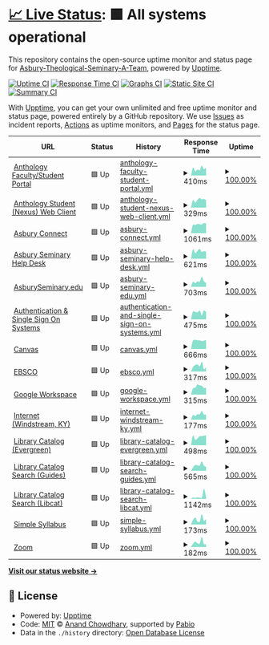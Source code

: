 # [📈 Live Status](https://Asbury-Theological-Seminary-A-Team.github.io/status): <!--live status--> **🟩 All systems operational**

This repository contains the open-source uptime monitor and status page for [Asbury-Theological-Seminary-A-Team](https://Asbury-Theological-Seminary-A-Team.github.io/status), powered by [Upptime](https://github.com/upptime/upptime).

[![Uptime CI](https://github.com/Asbury-Theological-Seminary-A-Team/status/workflows/Uptime%20CI/badge.svg)](https://github.com/Asbury-Theological-Seminary-A-Team/status/actions?query=workflow%3A%22Uptime+CI%22)
[![Response Time CI](https://github.com/Asbury-Theological-Seminary-A-Team/status/workflows/Response%20Time%20CI/badge.svg)](https://github.com/Asbury-Theological-Seminary-A-Team/status/actions?query=workflow%3A%22Response+Time+CI%22)
[![Graphs CI](https://github.com/Asbury-Theological-Seminary-A-Team/status/workflows/Graphs%20CI/badge.svg)](https://github.com/Asbury-Theological-Seminary-A-Team/status/actions?query=workflow%3A%22Graphs+CI%22)
[![Static Site CI](https://github.com/Asbury-Theological-Seminary-A-Team/status/workflows/Static%20Site%20CI/badge.svg)](https://github.com/Asbury-Theological-Seminary-A-Team/status/actions?query=workflow%3A%22Static+Site+CI%22)
[![Summary CI](https://github.com/Asbury-Theological-Seminary-A-Team/status/workflows/Summary%20CI/badge.svg)](https://github.com/Asbury-Theological-Seminary-A-Team/status/actions?query=workflow%3A%22Summary+CI%22)

With [Upptime](https://upptime.js.org), you can get your own unlimited and free uptime monitor and status page, powered entirely by a GitHub repository. We use [Issues](https://github.com/Asbury-Theological-Seminary-A-Team/status/issues) as incident reports, [Actions](https://github.com/Asbury-Theological-Seminary-A-Team/status/actions) as uptime monitors, and [Pages](https://Asbury-Theological-Seminary-A-Team.github.io/status) for the status page.

<!--start: status pages-->
<!-- This summary is generated by Upptime (https://github.com/upptime/upptime) -->
<!-- Do not edit this manually, your changes will be overwritten -->
<!-- prettier-ignore -->
| URL | Status | History | Response Time | Uptime |
| --- | ------ | ------- | ------------- | ------ |
| <img alt="" src="https://icons.duckduckgo.com/ip3/portal.asburyseminary.edu.ico" height="13"> [Anthology Faculty/Student Portal](https://portal.asburyseminary.edu/) | 🟩 Up | [anthology-faculty-student-portal.yml](https://github.com/Asbury-Theological-Seminary-A-Team/status/commits/HEAD/history/anthology-faculty-student-portal.yml) | <details><summary><img alt="Response time graph" src="./graphs/anthology-faculty-student-portal/response-time-week.png" height="20"> 410ms</summary><br><a href="https://status.asburyseminary.edu/history/anthology-faculty-student-portal"><img alt="Response time 567" src="https://img.shields.io/endpoint?url=https%3A%2F%2Fraw.githubusercontent.com%2FAsbury-Theological-Seminary-A-Team%2Fstatus%2FHEAD%2Fapi%2Fanthology-faculty-student-portal%2Fresponse-time.json"></a><br><a href="https://status.asburyseminary.edu/history/anthology-faculty-student-portal"><img alt="24-hour response time 555" src="https://img.shields.io/endpoint?url=https%3A%2F%2Fraw.githubusercontent.com%2FAsbury-Theological-Seminary-A-Team%2Fstatus%2FHEAD%2Fapi%2Fanthology-faculty-student-portal%2Fresponse-time-day.json"></a><br><a href="https://status.asburyseminary.edu/history/anthology-faculty-student-portal"><img alt="7-day response time 410" src="https://img.shields.io/endpoint?url=https%3A%2F%2Fraw.githubusercontent.com%2FAsbury-Theological-Seminary-A-Team%2Fstatus%2FHEAD%2Fapi%2Fanthology-faculty-student-portal%2Fresponse-time-week.json"></a><br><a href="https://status.asburyseminary.edu/history/anthology-faculty-student-portal"><img alt="30-day response time 543" src="https://img.shields.io/endpoint?url=https%3A%2F%2Fraw.githubusercontent.com%2FAsbury-Theological-Seminary-A-Team%2Fstatus%2FHEAD%2Fapi%2Fanthology-faculty-student-portal%2Fresponse-time-month.json"></a><br><a href="https://status.asburyseminary.edu/history/anthology-faculty-student-portal"><img alt="1-year response time 567" src="https://img.shields.io/endpoint?url=https%3A%2F%2Fraw.githubusercontent.com%2FAsbury-Theological-Seminary-A-Team%2Fstatus%2FHEAD%2Fapi%2Fanthology-faculty-student-portal%2Fresponse-time-year.json"></a></details> | <details><summary><a href="https://status.asburyseminary.edu/history/anthology-faculty-student-portal">100.00%</a></summary><a href="https://status.asburyseminary.edu/history/anthology-faculty-student-portal"><img alt="All-time uptime 100.00%" src="https://img.shields.io/endpoint?url=https%3A%2F%2Fraw.githubusercontent.com%2FAsbury-Theological-Seminary-A-Team%2Fstatus%2FHEAD%2Fapi%2Fanthology-faculty-student-portal%2Fuptime.json"></a><br><a href="https://status.asburyseminary.edu/history/anthology-faculty-student-portal"><img alt="24-hour uptime 100.00%" src="https://img.shields.io/endpoint?url=https%3A%2F%2Fraw.githubusercontent.com%2FAsbury-Theological-Seminary-A-Team%2Fstatus%2FHEAD%2Fapi%2Fanthology-faculty-student-portal%2Fuptime-day.json"></a><br><a href="https://status.asburyseminary.edu/history/anthology-faculty-student-portal"><img alt="7-day uptime 100.00%" src="https://img.shields.io/endpoint?url=https%3A%2F%2Fraw.githubusercontent.com%2FAsbury-Theological-Seminary-A-Team%2Fstatus%2FHEAD%2Fapi%2Fanthology-faculty-student-portal%2Fuptime-week.json"></a><br><a href="https://status.asburyseminary.edu/history/anthology-faculty-student-portal"><img alt="30-day uptime 100.00%" src="https://img.shields.io/endpoint?url=https%3A%2F%2Fraw.githubusercontent.com%2FAsbury-Theological-Seminary-A-Team%2Fstatus%2FHEAD%2Fapi%2Fanthology-faculty-student-portal%2Fuptime-month.json"></a><br><a href="https://status.asburyseminary.edu/history/anthology-faculty-student-portal"><img alt="1-year uptime 100.00%" src="https://img.shields.io/endpoint?url=https%3A%2F%2Fraw.githubusercontent.com%2FAsbury-Theological-Seminary-A-Team%2Fstatus%2FHEAD%2Fapi%2Fanthology-faculty-student-portal%2Fuptime-year.json"></a></details>
| <img alt="" src="https://icons.duckduckgo.com/ip3/facultyportal.asburyseminary.edu.ico" height="13"> [Anthology Student (Nexus) Web Client](https://facultyportal.asburyseminary.edu/identity/) | 🟩 Up | [anthology-student-nexus-web-client.yml](https://github.com/Asbury-Theological-Seminary-A-Team/status/commits/HEAD/history/anthology-student-nexus-web-client.yml) | <details><summary><img alt="Response time graph" src="./graphs/anthology-student-nexus-web-client/response-time-week.png" height="20"> 329ms</summary><br><a href="https://status.asburyseminary.edu/history/anthology-student-nexus-web-client"><img alt="Response time 377" src="https://img.shields.io/endpoint?url=https%3A%2F%2Fraw.githubusercontent.com%2FAsbury-Theological-Seminary-A-Team%2Fstatus%2FHEAD%2Fapi%2Fanthology-student-nexus-web-client%2Fresponse-time.json"></a><br><a href="https://status.asburyseminary.edu/history/anthology-student-nexus-web-client"><img alt="24-hour response time 471" src="https://img.shields.io/endpoint?url=https%3A%2F%2Fraw.githubusercontent.com%2FAsbury-Theological-Seminary-A-Team%2Fstatus%2FHEAD%2Fapi%2Fanthology-student-nexus-web-client%2Fresponse-time-day.json"></a><br><a href="https://status.asburyseminary.edu/history/anthology-student-nexus-web-client"><img alt="7-day response time 329" src="https://img.shields.io/endpoint?url=https%3A%2F%2Fraw.githubusercontent.com%2FAsbury-Theological-Seminary-A-Team%2Fstatus%2FHEAD%2Fapi%2Fanthology-student-nexus-web-client%2Fresponse-time-week.json"></a><br><a href="https://status.asburyseminary.edu/history/anthology-student-nexus-web-client"><img alt="30-day response time 322" src="https://img.shields.io/endpoint?url=https%3A%2F%2Fraw.githubusercontent.com%2FAsbury-Theological-Seminary-A-Team%2Fstatus%2FHEAD%2Fapi%2Fanthology-student-nexus-web-client%2Fresponse-time-month.json"></a><br><a href="https://status.asburyseminary.edu/history/anthology-student-nexus-web-client"><img alt="1-year response time 377" src="https://img.shields.io/endpoint?url=https%3A%2F%2Fraw.githubusercontent.com%2FAsbury-Theological-Seminary-A-Team%2Fstatus%2FHEAD%2Fapi%2Fanthology-student-nexus-web-client%2Fresponse-time-year.json"></a></details> | <details><summary><a href="https://status.asburyseminary.edu/history/anthology-student-nexus-web-client">100.00%</a></summary><a href="https://status.asburyseminary.edu/history/anthology-student-nexus-web-client"><img alt="All-time uptime 100.00%" src="https://img.shields.io/endpoint?url=https%3A%2F%2Fraw.githubusercontent.com%2FAsbury-Theological-Seminary-A-Team%2Fstatus%2FHEAD%2Fapi%2Fanthology-student-nexus-web-client%2Fuptime.json"></a><br><a href="https://status.asburyseminary.edu/history/anthology-student-nexus-web-client"><img alt="24-hour uptime 100.00%" src="https://img.shields.io/endpoint?url=https%3A%2F%2Fraw.githubusercontent.com%2FAsbury-Theological-Seminary-A-Team%2Fstatus%2FHEAD%2Fapi%2Fanthology-student-nexus-web-client%2Fuptime-day.json"></a><br><a href="https://status.asburyseminary.edu/history/anthology-student-nexus-web-client"><img alt="7-day uptime 100.00%" src="https://img.shields.io/endpoint?url=https%3A%2F%2Fraw.githubusercontent.com%2FAsbury-Theological-Seminary-A-Team%2Fstatus%2FHEAD%2Fapi%2Fanthology-student-nexus-web-client%2Fuptime-week.json"></a><br><a href="https://status.asburyseminary.edu/history/anthology-student-nexus-web-client"><img alt="30-day uptime 100.00%" src="https://img.shields.io/endpoint?url=https%3A%2F%2Fraw.githubusercontent.com%2FAsbury-Theological-Seminary-A-Team%2Fstatus%2FHEAD%2Fapi%2Fanthology-student-nexus-web-client%2Fuptime-month.json"></a><br><a href="https://status.asburyseminary.edu/history/anthology-student-nexus-web-client"><img alt="1-year uptime 100.00%" src="https://img.shields.io/endpoint?url=https%3A%2F%2Fraw.githubusercontent.com%2FAsbury-Theological-Seminary-A-Team%2Fstatus%2FHEAD%2Fapi%2Fanthology-student-nexus-web-client%2Fuptime-year.json"></a></details>
| <img alt="" src="https://icons.duckduckgo.com/ip3/connect.asburyseminary.edu.ico" height="13"> [Asbury Connect](https://connect.asburyseminary.edu/) | 🟩 Up | [asbury-connect.yml](https://github.com/Asbury-Theological-Seminary-A-Team/status/commits/HEAD/history/asbury-connect.yml) | <details><summary><img alt="Response time graph" src="./graphs/asbury-connect/response-time-week.png" height="20"> 1061ms</summary><br><a href="https://status.asburyseminary.edu/history/asbury-connect"><img alt="Response time 1061" src="https://img.shields.io/endpoint?url=https%3A%2F%2Fraw.githubusercontent.com%2FAsbury-Theological-Seminary-A-Team%2Fstatus%2FHEAD%2Fapi%2Fasbury-connect%2Fresponse-time.json"></a><br><a href="https://status.asburyseminary.edu/history/asbury-connect"><img alt="24-hour response time 932" src="https://img.shields.io/endpoint?url=https%3A%2F%2Fraw.githubusercontent.com%2FAsbury-Theological-Seminary-A-Team%2Fstatus%2FHEAD%2Fapi%2Fasbury-connect%2Fresponse-time-day.json"></a><br><a href="https://status.asburyseminary.edu/history/asbury-connect"><img alt="7-day response time 1061" src="https://img.shields.io/endpoint?url=https%3A%2F%2Fraw.githubusercontent.com%2FAsbury-Theological-Seminary-A-Team%2Fstatus%2FHEAD%2Fapi%2Fasbury-connect%2Fresponse-time-week.json"></a><br><a href="https://status.asburyseminary.edu/history/asbury-connect"><img alt="30-day response time 1108" src="https://img.shields.io/endpoint?url=https%3A%2F%2Fraw.githubusercontent.com%2FAsbury-Theological-Seminary-A-Team%2Fstatus%2FHEAD%2Fapi%2Fasbury-connect%2Fresponse-time-month.json"></a><br><a href="https://status.asburyseminary.edu/history/asbury-connect"><img alt="1-year response time 1061" src="https://img.shields.io/endpoint?url=https%3A%2F%2Fraw.githubusercontent.com%2FAsbury-Theological-Seminary-A-Team%2Fstatus%2FHEAD%2Fapi%2Fasbury-connect%2Fresponse-time-year.json"></a></details> | <details><summary><a href="https://status.asburyseminary.edu/history/asbury-connect">100.00%</a></summary><a href="https://status.asburyseminary.edu/history/asbury-connect"><img alt="All-time uptime 100.00%" src="https://img.shields.io/endpoint?url=https%3A%2F%2Fraw.githubusercontent.com%2FAsbury-Theological-Seminary-A-Team%2Fstatus%2FHEAD%2Fapi%2Fasbury-connect%2Fuptime.json"></a><br><a href="https://status.asburyseminary.edu/history/asbury-connect"><img alt="24-hour uptime 100.00%" src="https://img.shields.io/endpoint?url=https%3A%2F%2Fraw.githubusercontent.com%2FAsbury-Theological-Seminary-A-Team%2Fstatus%2FHEAD%2Fapi%2Fasbury-connect%2Fuptime-day.json"></a><br><a href="https://status.asburyseminary.edu/history/asbury-connect"><img alt="7-day uptime 100.00%" src="https://img.shields.io/endpoint?url=https%3A%2F%2Fraw.githubusercontent.com%2FAsbury-Theological-Seminary-A-Team%2Fstatus%2FHEAD%2Fapi%2Fasbury-connect%2Fuptime-week.json"></a><br><a href="https://status.asburyseminary.edu/history/asbury-connect"><img alt="30-day uptime 100.00%" src="https://img.shields.io/endpoint?url=https%3A%2F%2Fraw.githubusercontent.com%2FAsbury-Theological-Seminary-A-Team%2Fstatus%2FHEAD%2Fapi%2Fasbury-connect%2Fuptime-month.json"></a><br><a href="https://status.asburyseminary.edu/history/asbury-connect"><img alt="1-year uptime 100.00%" src="https://img.shields.io/endpoint?url=https%3A%2F%2Fraw.githubusercontent.com%2FAsbury-Theological-Seminary-A-Team%2Fstatus%2FHEAD%2Fapi%2Fasbury-connect%2Fuptime-year.json"></a></details>
| <img alt="" src="https://icons.duckduckgo.com/ip3/helpdesk.asburyseminary.edu.ico" height="13"> [Asbury Seminary Help Desk](https://helpdesk.asburyseminary.edu/) | 🟩 Up | [asbury-seminary-help-desk.yml](https://github.com/Asbury-Theological-Seminary-A-Team/status/commits/HEAD/history/asbury-seminary-help-desk.yml) | <details><summary><img alt="Response time graph" src="./graphs/asbury-seminary-help-desk/response-time-week.png" height="20"> 621ms</summary><br><a href="https://status.asburyseminary.edu/history/asbury-seminary-help-desk"><img alt="Response time 908" src="https://img.shields.io/endpoint?url=https%3A%2F%2Fraw.githubusercontent.com%2FAsbury-Theological-Seminary-A-Team%2Fstatus%2FHEAD%2Fapi%2Fasbury-seminary-help-desk%2Fresponse-time.json"></a><br><a href="https://status.asburyseminary.edu/history/asbury-seminary-help-desk"><img alt="24-hour response time 431" src="https://img.shields.io/endpoint?url=https%3A%2F%2Fraw.githubusercontent.com%2FAsbury-Theological-Seminary-A-Team%2Fstatus%2FHEAD%2Fapi%2Fasbury-seminary-help-desk%2Fresponse-time-day.json"></a><br><a href="https://status.asburyseminary.edu/history/asbury-seminary-help-desk"><img alt="7-day response time 621" src="https://img.shields.io/endpoint?url=https%3A%2F%2Fraw.githubusercontent.com%2FAsbury-Theological-Seminary-A-Team%2Fstatus%2FHEAD%2Fapi%2Fasbury-seminary-help-desk%2Fresponse-time-week.json"></a><br><a href="https://status.asburyseminary.edu/history/asbury-seminary-help-desk"><img alt="30-day response time 1124" src="https://img.shields.io/endpoint?url=https%3A%2F%2Fraw.githubusercontent.com%2FAsbury-Theological-Seminary-A-Team%2Fstatus%2FHEAD%2Fapi%2Fasbury-seminary-help-desk%2Fresponse-time-month.json"></a><br><a href="https://status.asburyseminary.edu/history/asbury-seminary-help-desk"><img alt="1-year response time 908" src="https://img.shields.io/endpoint?url=https%3A%2F%2Fraw.githubusercontent.com%2FAsbury-Theological-Seminary-A-Team%2Fstatus%2FHEAD%2Fapi%2Fasbury-seminary-help-desk%2Fresponse-time-year.json"></a></details> | <details><summary><a href="https://status.asburyseminary.edu/history/asbury-seminary-help-desk">100.00%</a></summary><a href="https://status.asburyseminary.edu/history/asbury-seminary-help-desk"><img alt="All-time uptime 100.00%" src="https://img.shields.io/endpoint?url=https%3A%2F%2Fraw.githubusercontent.com%2FAsbury-Theological-Seminary-A-Team%2Fstatus%2FHEAD%2Fapi%2Fasbury-seminary-help-desk%2Fuptime.json"></a><br><a href="https://status.asburyseminary.edu/history/asbury-seminary-help-desk"><img alt="24-hour uptime 100.00%" src="https://img.shields.io/endpoint?url=https%3A%2F%2Fraw.githubusercontent.com%2FAsbury-Theological-Seminary-A-Team%2Fstatus%2FHEAD%2Fapi%2Fasbury-seminary-help-desk%2Fuptime-day.json"></a><br><a href="https://status.asburyseminary.edu/history/asbury-seminary-help-desk"><img alt="7-day uptime 100.00%" src="https://img.shields.io/endpoint?url=https%3A%2F%2Fraw.githubusercontent.com%2FAsbury-Theological-Seminary-A-Team%2Fstatus%2FHEAD%2Fapi%2Fasbury-seminary-help-desk%2Fuptime-week.json"></a><br><a href="https://status.asburyseminary.edu/history/asbury-seminary-help-desk"><img alt="30-day uptime 100.00%" src="https://img.shields.io/endpoint?url=https%3A%2F%2Fraw.githubusercontent.com%2FAsbury-Theological-Seminary-A-Team%2Fstatus%2FHEAD%2Fapi%2Fasbury-seminary-help-desk%2Fuptime-month.json"></a><br><a href="https://status.asburyseminary.edu/history/asbury-seminary-help-desk"><img alt="1-year uptime 100.00%" src="https://img.shields.io/endpoint?url=https%3A%2F%2Fraw.githubusercontent.com%2FAsbury-Theological-Seminary-A-Team%2Fstatus%2FHEAD%2Fapi%2Fasbury-seminary-help-desk%2Fuptime-year.json"></a></details>
| <img alt="" src="https://icons.duckduckgo.com/ip3/www.asburyseminary.edu.ico" height="13"> [AsburySeminary.edu](https://www.asburyseminary.edu/) | 🟩 Up | [asbury-seminary-edu.yml](https://github.com/Asbury-Theological-Seminary-A-Team/status/commits/HEAD/history/asbury-seminary-edu.yml) | <details><summary><img alt="Response time graph" src="./graphs/asbury-seminary-edu/response-time-week.png" height="20"> 703ms</summary><br><a href="https://status.asburyseminary.edu/history/asbury-seminary-edu"><img alt="Response time 1312" src="https://img.shields.io/endpoint?url=https%3A%2F%2Fraw.githubusercontent.com%2FAsbury-Theological-Seminary-A-Team%2Fstatus%2FHEAD%2Fapi%2Fasbury-seminary-edu%2Fresponse-time.json"></a><br><a href="https://status.asburyseminary.edu/history/asbury-seminary-edu"><img alt="24-hour response time 1011" src="https://img.shields.io/endpoint?url=https%3A%2F%2Fraw.githubusercontent.com%2FAsbury-Theological-Seminary-A-Team%2Fstatus%2FHEAD%2Fapi%2Fasbury-seminary-edu%2Fresponse-time-day.json"></a><br><a href="https://status.asburyseminary.edu/history/asbury-seminary-edu"><img alt="7-day response time 703" src="https://img.shields.io/endpoint?url=https%3A%2F%2Fraw.githubusercontent.com%2FAsbury-Theological-Seminary-A-Team%2Fstatus%2FHEAD%2Fapi%2Fasbury-seminary-edu%2Fresponse-time-week.json"></a><br><a href="https://status.asburyseminary.edu/history/asbury-seminary-edu"><img alt="30-day response time 1524" src="https://img.shields.io/endpoint?url=https%3A%2F%2Fraw.githubusercontent.com%2FAsbury-Theological-Seminary-A-Team%2Fstatus%2FHEAD%2Fapi%2Fasbury-seminary-edu%2Fresponse-time-month.json"></a><br><a href="https://status.asburyseminary.edu/history/asbury-seminary-edu"><img alt="1-year response time 1312" src="https://img.shields.io/endpoint?url=https%3A%2F%2Fraw.githubusercontent.com%2FAsbury-Theological-Seminary-A-Team%2Fstatus%2FHEAD%2Fapi%2Fasbury-seminary-edu%2Fresponse-time-year.json"></a></details> | <details><summary><a href="https://status.asburyseminary.edu/history/asbury-seminary-edu">100.00%</a></summary><a href="https://status.asburyseminary.edu/history/asbury-seminary-edu"><img alt="All-time uptime 99.97%" src="https://img.shields.io/endpoint?url=https%3A%2F%2Fraw.githubusercontent.com%2FAsbury-Theological-Seminary-A-Team%2Fstatus%2FHEAD%2Fapi%2Fasbury-seminary-edu%2Fuptime.json"></a><br><a href="https://status.asburyseminary.edu/history/asbury-seminary-edu"><img alt="24-hour uptime 100.00%" src="https://img.shields.io/endpoint?url=https%3A%2F%2Fraw.githubusercontent.com%2FAsbury-Theological-Seminary-A-Team%2Fstatus%2FHEAD%2Fapi%2Fasbury-seminary-edu%2Fuptime-day.json"></a><br><a href="https://status.asburyseminary.edu/history/asbury-seminary-edu"><img alt="7-day uptime 100.00%" src="https://img.shields.io/endpoint?url=https%3A%2F%2Fraw.githubusercontent.com%2FAsbury-Theological-Seminary-A-Team%2Fstatus%2FHEAD%2Fapi%2Fasbury-seminary-edu%2Fuptime-week.json"></a><br><a href="https://status.asburyseminary.edu/history/asbury-seminary-edu"><img alt="30-day uptime 100.00%" src="https://img.shields.io/endpoint?url=https%3A%2F%2Fraw.githubusercontent.com%2FAsbury-Theological-Seminary-A-Team%2Fstatus%2FHEAD%2Fapi%2Fasbury-seminary-edu%2Fuptime-month.json"></a><br><a href="https://status.asburyseminary.edu/history/asbury-seminary-edu"><img alt="1-year uptime 99.97%" src="https://img.shields.io/endpoint?url=https%3A%2F%2Fraw.githubusercontent.com%2FAsbury-Theological-Seminary-A-Team%2Fstatus%2FHEAD%2Fapi%2Fasbury-seminary-edu%2Fuptime-year.json"></a></details>
| <img alt="" src="https://icons.duckduckgo.com/ip3/login.asburyseminary.edu.ico" height="13"> [Authentication & Single Sign On Systems](https://login.asburyseminary.edu/) | 🟩 Up | [authentication-and-single-sign-on-systems.yml](https://github.com/Asbury-Theological-Seminary-A-Team/status/commits/HEAD/history/authentication-and-single-sign-on-systems.yml) | <details><summary><img alt="Response time graph" src="./graphs/authentication-and-single-sign-on-systems/response-time-week.png" height="20"> 475ms</summary><br><a href="https://status.asburyseminary.edu/history/authentication-and-single-sign-on-systems"><img alt="Response time 744" src="https://img.shields.io/endpoint?url=https%3A%2F%2Fraw.githubusercontent.com%2FAsbury-Theological-Seminary-A-Team%2Fstatus%2FHEAD%2Fapi%2Fauthentication-and-single-sign-on-systems%2Fresponse-time.json"></a><br><a href="https://status.asburyseminary.edu/history/authentication-and-single-sign-on-systems"><img alt="24-hour response time 333" src="https://img.shields.io/endpoint?url=https%3A%2F%2Fraw.githubusercontent.com%2FAsbury-Theological-Seminary-A-Team%2Fstatus%2FHEAD%2Fapi%2Fauthentication-and-single-sign-on-systems%2Fresponse-time-day.json"></a><br><a href="https://status.asburyseminary.edu/history/authentication-and-single-sign-on-systems"><img alt="7-day response time 475" src="https://img.shields.io/endpoint?url=https%3A%2F%2Fraw.githubusercontent.com%2FAsbury-Theological-Seminary-A-Team%2Fstatus%2FHEAD%2Fapi%2Fauthentication-and-single-sign-on-systems%2Fresponse-time-week.json"></a><br><a href="https://status.asburyseminary.edu/history/authentication-and-single-sign-on-systems"><img alt="30-day response time 720" src="https://img.shields.io/endpoint?url=https%3A%2F%2Fraw.githubusercontent.com%2FAsbury-Theological-Seminary-A-Team%2Fstatus%2FHEAD%2Fapi%2Fauthentication-and-single-sign-on-systems%2Fresponse-time-month.json"></a><br><a href="https://status.asburyseminary.edu/history/authentication-and-single-sign-on-systems"><img alt="1-year response time 744" src="https://img.shields.io/endpoint?url=https%3A%2F%2Fraw.githubusercontent.com%2FAsbury-Theological-Seminary-A-Team%2Fstatus%2FHEAD%2Fapi%2Fauthentication-and-single-sign-on-systems%2Fresponse-time-year.json"></a></details> | <details><summary><a href="https://status.asburyseminary.edu/history/authentication-and-single-sign-on-systems">100.00%</a></summary><a href="https://status.asburyseminary.edu/history/authentication-and-single-sign-on-systems"><img alt="All-time uptime 100.00%" src="https://img.shields.io/endpoint?url=https%3A%2F%2Fraw.githubusercontent.com%2FAsbury-Theological-Seminary-A-Team%2Fstatus%2FHEAD%2Fapi%2Fauthentication-and-single-sign-on-systems%2Fuptime.json"></a><br><a href="https://status.asburyseminary.edu/history/authentication-and-single-sign-on-systems"><img alt="24-hour uptime 100.00%" src="https://img.shields.io/endpoint?url=https%3A%2F%2Fraw.githubusercontent.com%2FAsbury-Theological-Seminary-A-Team%2Fstatus%2FHEAD%2Fapi%2Fauthentication-and-single-sign-on-systems%2Fuptime-day.json"></a><br><a href="https://status.asburyseminary.edu/history/authentication-and-single-sign-on-systems"><img alt="7-day uptime 100.00%" src="https://img.shields.io/endpoint?url=https%3A%2F%2Fraw.githubusercontent.com%2FAsbury-Theological-Seminary-A-Team%2Fstatus%2FHEAD%2Fapi%2Fauthentication-and-single-sign-on-systems%2Fuptime-week.json"></a><br><a href="https://status.asburyseminary.edu/history/authentication-and-single-sign-on-systems"><img alt="30-day uptime 100.00%" src="https://img.shields.io/endpoint?url=https%3A%2F%2Fraw.githubusercontent.com%2FAsbury-Theological-Seminary-A-Team%2Fstatus%2FHEAD%2Fapi%2Fauthentication-and-single-sign-on-systems%2Fuptime-month.json"></a><br><a href="https://status.asburyseminary.edu/history/authentication-and-single-sign-on-systems"><img alt="1-year uptime 100.00%" src="https://img.shields.io/endpoint?url=https%3A%2F%2Fraw.githubusercontent.com%2FAsbury-Theological-Seminary-A-Team%2Fstatus%2FHEAD%2Fapi%2Fauthentication-and-single-sign-on-systems%2Fuptime-year.json"></a></details>
| <img alt="" src="https://icons.duckduckgo.com/ip3/asburyseminary.instructure.com.ico" height="13"> [Canvas](https://asburyseminary.instructure.com/login) | 🟩 Up | [canvas.yml](https://github.com/Asbury-Theological-Seminary-A-Team/status/commits/HEAD/history/canvas.yml) | <details><summary><img alt="Response time graph" src="./graphs/canvas/response-time-week.png" height="20"> 666ms</summary><br><a href="https://status.asburyseminary.edu/history/canvas"><img alt="Response time 725" src="https://img.shields.io/endpoint?url=https%3A%2F%2Fraw.githubusercontent.com%2FAsbury-Theological-Seminary-A-Team%2Fstatus%2FHEAD%2Fapi%2Fcanvas%2Fresponse-time.json"></a><br><a href="https://status.asburyseminary.edu/history/canvas"><img alt="24-hour response time 611" src="https://img.shields.io/endpoint?url=https%3A%2F%2Fraw.githubusercontent.com%2FAsbury-Theological-Seminary-A-Team%2Fstatus%2FHEAD%2Fapi%2Fcanvas%2Fresponse-time-day.json"></a><br><a href="https://status.asburyseminary.edu/history/canvas"><img alt="7-day response time 666" src="https://img.shields.io/endpoint?url=https%3A%2F%2Fraw.githubusercontent.com%2FAsbury-Theological-Seminary-A-Team%2Fstatus%2FHEAD%2Fapi%2Fcanvas%2Fresponse-time-week.json"></a><br><a href="https://status.asburyseminary.edu/history/canvas"><img alt="30-day response time 712" src="https://img.shields.io/endpoint?url=https%3A%2F%2Fraw.githubusercontent.com%2FAsbury-Theological-Seminary-A-Team%2Fstatus%2FHEAD%2Fapi%2Fcanvas%2Fresponse-time-month.json"></a><br><a href="https://status.asburyseminary.edu/history/canvas"><img alt="1-year response time 725" src="https://img.shields.io/endpoint?url=https%3A%2F%2Fraw.githubusercontent.com%2FAsbury-Theological-Seminary-A-Team%2Fstatus%2FHEAD%2Fapi%2Fcanvas%2Fresponse-time-year.json"></a></details> | <details><summary><a href="https://status.asburyseminary.edu/history/canvas">100.00%</a></summary><a href="https://status.asburyseminary.edu/history/canvas"><img alt="All-time uptime 99.95%" src="https://img.shields.io/endpoint?url=https%3A%2F%2Fraw.githubusercontent.com%2FAsbury-Theological-Seminary-A-Team%2Fstatus%2FHEAD%2Fapi%2Fcanvas%2Fuptime.json"></a><br><a href="https://status.asburyseminary.edu/history/canvas"><img alt="24-hour uptime 100.00%" src="https://img.shields.io/endpoint?url=https%3A%2F%2Fraw.githubusercontent.com%2FAsbury-Theological-Seminary-A-Team%2Fstatus%2FHEAD%2Fapi%2Fcanvas%2Fuptime-day.json"></a><br><a href="https://status.asburyseminary.edu/history/canvas"><img alt="7-day uptime 100.00%" src="https://img.shields.io/endpoint?url=https%3A%2F%2Fraw.githubusercontent.com%2FAsbury-Theological-Seminary-A-Team%2Fstatus%2FHEAD%2Fapi%2Fcanvas%2Fuptime-week.json"></a><br><a href="https://status.asburyseminary.edu/history/canvas"><img alt="30-day uptime 99.91%" src="https://img.shields.io/endpoint?url=https%3A%2F%2Fraw.githubusercontent.com%2FAsbury-Theological-Seminary-A-Team%2Fstatus%2FHEAD%2Fapi%2Fcanvas%2Fuptime-month.json"></a><br><a href="https://status.asburyseminary.edu/history/canvas"><img alt="1-year uptime 99.95%" src="https://img.shields.io/endpoint?url=https%3A%2F%2Fraw.githubusercontent.com%2FAsbury-Theological-Seminary-A-Team%2Fstatus%2FHEAD%2Fapi%2Fcanvas%2Fuptime-year.json"></a></details>
| <img alt="" src="https://icons.duckduckgo.com/ip3/eds.p.ebscohost.com.ico" height="13"> [EBSCO](https://eds.p.ebscohost.com/) | 🟩 Up | [ebsco.yml](https://github.com/Asbury-Theological-Seminary-A-Team/status/commits/HEAD/history/ebsco.yml) | <details><summary><img alt="Response time graph" src="./graphs/ebsco/response-time-week.png" height="20"> 317ms</summary><br><a href="https://status.asburyseminary.edu/history/ebsco"><img alt="Response time 326" src="https://img.shields.io/endpoint?url=https%3A%2F%2Fraw.githubusercontent.com%2FAsbury-Theological-Seminary-A-Team%2Fstatus%2FHEAD%2Fapi%2Febsco%2Fresponse-time.json"></a><br><a href="https://status.asburyseminary.edu/history/ebsco"><img alt="24-hour response time 512" src="https://img.shields.io/endpoint?url=https%3A%2F%2Fraw.githubusercontent.com%2FAsbury-Theological-Seminary-A-Team%2Fstatus%2FHEAD%2Fapi%2Febsco%2Fresponse-time-day.json"></a><br><a href="https://status.asburyseminary.edu/history/ebsco"><img alt="7-day response time 317" src="https://img.shields.io/endpoint?url=https%3A%2F%2Fraw.githubusercontent.com%2FAsbury-Theological-Seminary-A-Team%2Fstatus%2FHEAD%2Fapi%2Febsco%2Fresponse-time-week.json"></a><br><a href="https://status.asburyseminary.edu/history/ebsco"><img alt="30-day response time 311" src="https://img.shields.io/endpoint?url=https%3A%2F%2Fraw.githubusercontent.com%2FAsbury-Theological-Seminary-A-Team%2Fstatus%2FHEAD%2Fapi%2Febsco%2Fresponse-time-month.json"></a><br><a href="https://status.asburyseminary.edu/history/ebsco"><img alt="1-year response time 326" src="https://img.shields.io/endpoint?url=https%3A%2F%2Fraw.githubusercontent.com%2FAsbury-Theological-Seminary-A-Team%2Fstatus%2FHEAD%2Fapi%2Febsco%2Fresponse-time-year.json"></a></details> | <details><summary><a href="https://status.asburyseminary.edu/history/ebsco">100.00%</a></summary><a href="https://status.asburyseminary.edu/history/ebsco"><img alt="All-time uptime 100.00%" src="https://img.shields.io/endpoint?url=https%3A%2F%2Fraw.githubusercontent.com%2FAsbury-Theological-Seminary-A-Team%2Fstatus%2FHEAD%2Fapi%2Febsco%2Fuptime.json"></a><br><a href="https://status.asburyseminary.edu/history/ebsco"><img alt="24-hour uptime 100.00%" src="https://img.shields.io/endpoint?url=https%3A%2F%2Fraw.githubusercontent.com%2FAsbury-Theological-Seminary-A-Team%2Fstatus%2FHEAD%2Fapi%2Febsco%2Fuptime-day.json"></a><br><a href="https://status.asburyseminary.edu/history/ebsco"><img alt="7-day uptime 100.00%" src="https://img.shields.io/endpoint?url=https%3A%2F%2Fraw.githubusercontent.com%2FAsbury-Theological-Seminary-A-Team%2Fstatus%2FHEAD%2Fapi%2Febsco%2Fuptime-week.json"></a><br><a href="https://status.asburyseminary.edu/history/ebsco"><img alt="30-day uptime 100.00%" src="https://img.shields.io/endpoint?url=https%3A%2F%2Fraw.githubusercontent.com%2FAsbury-Theological-Seminary-A-Team%2Fstatus%2FHEAD%2Fapi%2Febsco%2Fuptime-month.json"></a><br><a href="https://status.asburyseminary.edu/history/ebsco"><img alt="1-year uptime 100.00%" src="https://img.shields.io/endpoint?url=https%3A%2F%2Fraw.githubusercontent.com%2FAsbury-Theological-Seminary-A-Team%2Fstatus%2FHEAD%2Fapi%2Febsco%2Fuptime-year.json"></a></details>
| <img alt="" src="https://icons.duckduckgo.com/ip3/www.google.com.ico" height="13"> [Google Workspace](https://www.google.com/a/asburyseminary.edu/ServiceLogin) | 🟩 Up | [google-workspace.yml](https://github.com/Asbury-Theological-Seminary-A-Team/status/commits/HEAD/history/google-workspace.yml) | <details><summary><img alt="Response time graph" src="./graphs/google-workspace/response-time-week.png" height="20"> 315ms</summary><br><a href="https://status.asburyseminary.edu/history/google-workspace"><img alt="Response time 259" src="https://img.shields.io/endpoint?url=https%3A%2F%2Fraw.githubusercontent.com%2FAsbury-Theological-Seminary-A-Team%2Fstatus%2FHEAD%2Fapi%2Fgoogle-workspace%2Fresponse-time.json"></a><br><a href="https://status.asburyseminary.edu/history/google-workspace"><img alt="24-hour response time 291" src="https://img.shields.io/endpoint?url=https%3A%2F%2Fraw.githubusercontent.com%2FAsbury-Theological-Seminary-A-Team%2Fstatus%2FHEAD%2Fapi%2Fgoogle-workspace%2Fresponse-time-day.json"></a><br><a href="https://status.asburyseminary.edu/history/google-workspace"><img alt="7-day response time 315" src="https://img.shields.io/endpoint?url=https%3A%2F%2Fraw.githubusercontent.com%2FAsbury-Theological-Seminary-A-Team%2Fstatus%2FHEAD%2Fapi%2Fgoogle-workspace%2Fresponse-time-week.json"></a><br><a href="https://status.asburyseminary.edu/history/google-workspace"><img alt="30-day response time 269" src="https://img.shields.io/endpoint?url=https%3A%2F%2Fraw.githubusercontent.com%2FAsbury-Theological-Seminary-A-Team%2Fstatus%2FHEAD%2Fapi%2Fgoogle-workspace%2Fresponse-time-month.json"></a><br><a href="https://status.asburyseminary.edu/history/google-workspace"><img alt="1-year response time 259" src="https://img.shields.io/endpoint?url=https%3A%2F%2Fraw.githubusercontent.com%2FAsbury-Theological-Seminary-A-Team%2Fstatus%2FHEAD%2Fapi%2Fgoogle-workspace%2Fresponse-time-year.json"></a></details> | <details><summary><a href="https://status.asburyseminary.edu/history/google-workspace">100.00%</a></summary><a href="https://status.asburyseminary.edu/history/google-workspace"><img alt="All-time uptime 100.00%" src="https://img.shields.io/endpoint?url=https%3A%2F%2Fraw.githubusercontent.com%2FAsbury-Theological-Seminary-A-Team%2Fstatus%2FHEAD%2Fapi%2Fgoogle-workspace%2Fuptime.json"></a><br><a href="https://status.asburyseminary.edu/history/google-workspace"><img alt="24-hour uptime 100.00%" src="https://img.shields.io/endpoint?url=https%3A%2F%2Fraw.githubusercontent.com%2FAsbury-Theological-Seminary-A-Team%2Fstatus%2FHEAD%2Fapi%2Fgoogle-workspace%2Fuptime-day.json"></a><br><a href="https://status.asburyseminary.edu/history/google-workspace"><img alt="7-day uptime 100.00%" src="https://img.shields.io/endpoint?url=https%3A%2F%2Fraw.githubusercontent.com%2FAsbury-Theological-Seminary-A-Team%2Fstatus%2FHEAD%2Fapi%2Fgoogle-workspace%2Fuptime-week.json"></a><br><a href="https://status.asburyseminary.edu/history/google-workspace"><img alt="30-day uptime 100.00%" src="https://img.shields.io/endpoint?url=https%3A%2F%2Fraw.githubusercontent.com%2FAsbury-Theological-Seminary-A-Team%2Fstatus%2FHEAD%2Fapi%2Fgoogle-workspace%2Fuptime-month.json"></a><br><a href="https://status.asburyseminary.edu/history/google-workspace"><img alt="1-year uptime 100.00%" src="https://img.shields.io/endpoint?url=https%3A%2F%2Fraw.githubusercontent.com%2FAsbury-Theological-Seminary-A-Team%2Fstatus%2FHEAD%2Fapi%2Fgoogle-workspace%2Fuptime-year.json"></a></details>
| <img alt="" src="https://icons.duckduckgo.com/ip3/198.160.139.76.ico" height="13"> [Internet (Windstream, KY)](https://198.160.139.76/global-protect/login.esp) | 🟩 Up | [internet-windstream-ky.yml](https://github.com/Asbury-Theological-Seminary-A-Team/status/commits/HEAD/history/internet-windstream-ky.yml) | <details><summary><img alt="Response time graph" src="./graphs/internet-windstream-ky/response-time-week.png" height="20"> 177ms</summary><br><a href="https://status.asburyseminary.edu/history/internet-windstream-ky"><img alt="Response time 167" src="https://img.shields.io/endpoint?url=https%3A%2F%2Fraw.githubusercontent.com%2FAsbury-Theological-Seminary-A-Team%2Fstatus%2FHEAD%2Fapi%2Finternet-windstream-ky%2Fresponse-time.json"></a><br><a href="https://status.asburyseminary.edu/history/internet-windstream-ky"><img alt="24-hour response time 271" src="https://img.shields.io/endpoint?url=https%3A%2F%2Fraw.githubusercontent.com%2FAsbury-Theological-Seminary-A-Team%2Fstatus%2FHEAD%2Fapi%2Finternet-windstream-ky%2Fresponse-time-day.json"></a><br><a href="https://status.asburyseminary.edu/history/internet-windstream-ky"><img alt="7-day response time 177" src="https://img.shields.io/endpoint?url=https%3A%2F%2Fraw.githubusercontent.com%2FAsbury-Theological-Seminary-A-Team%2Fstatus%2FHEAD%2Fapi%2Finternet-windstream-ky%2Fresponse-time-week.json"></a><br><a href="https://status.asburyseminary.edu/history/internet-windstream-ky"><img alt="30-day response time 172" src="https://img.shields.io/endpoint?url=https%3A%2F%2Fraw.githubusercontent.com%2FAsbury-Theological-Seminary-A-Team%2Fstatus%2FHEAD%2Fapi%2Finternet-windstream-ky%2Fresponse-time-month.json"></a><br><a href="https://status.asburyseminary.edu/history/internet-windstream-ky"><img alt="1-year response time 167" src="https://img.shields.io/endpoint?url=https%3A%2F%2Fraw.githubusercontent.com%2FAsbury-Theological-Seminary-A-Team%2Fstatus%2FHEAD%2Fapi%2Finternet-windstream-ky%2Fresponse-time-year.json"></a></details> | <details><summary><a href="https://status.asburyseminary.edu/history/internet-windstream-ky">100.00%</a></summary><a href="https://status.asburyseminary.edu/history/internet-windstream-ky"><img alt="All-time uptime 100.00%" src="https://img.shields.io/endpoint?url=https%3A%2F%2Fraw.githubusercontent.com%2FAsbury-Theological-Seminary-A-Team%2Fstatus%2FHEAD%2Fapi%2Finternet-windstream-ky%2Fuptime.json"></a><br><a href="https://status.asburyseminary.edu/history/internet-windstream-ky"><img alt="24-hour uptime 100.00%" src="https://img.shields.io/endpoint?url=https%3A%2F%2Fraw.githubusercontent.com%2FAsbury-Theological-Seminary-A-Team%2Fstatus%2FHEAD%2Fapi%2Finternet-windstream-ky%2Fuptime-day.json"></a><br><a href="https://status.asburyseminary.edu/history/internet-windstream-ky"><img alt="7-day uptime 100.00%" src="https://img.shields.io/endpoint?url=https%3A%2F%2Fraw.githubusercontent.com%2FAsbury-Theological-Seminary-A-Team%2Fstatus%2FHEAD%2Fapi%2Finternet-windstream-ky%2Fuptime-week.json"></a><br><a href="https://status.asburyseminary.edu/history/internet-windstream-ky"><img alt="30-day uptime 100.00%" src="https://img.shields.io/endpoint?url=https%3A%2F%2Fraw.githubusercontent.com%2FAsbury-Theological-Seminary-A-Team%2Fstatus%2FHEAD%2Fapi%2Finternet-windstream-ky%2Fuptime-month.json"></a><br><a href="https://status.asburyseminary.edu/history/internet-windstream-ky"><img alt="1-year uptime 100.00%" src="https://img.shields.io/endpoint?url=https%3A%2F%2Fraw.githubusercontent.com%2FAsbury-Theological-Seminary-A-Team%2Fstatus%2FHEAD%2Fapi%2Finternet-windstream-ky%2Fuptime-year.json"></a></details>
| <img alt="" src="https://icons.duckduckgo.com/ip3/evergreen.asburyseminary.edu.ico" height="13"> [Library Catalog (Evergreen)](http://evergreen.asburyseminary.edu/) | 🟩 Up | [library-catalog-evergreen.yml](https://github.com/Asbury-Theological-Seminary-A-Team/status/commits/HEAD/history/library-catalog-evergreen.yml) | <details><summary><img alt="Response time graph" src="./graphs/library-catalog-evergreen/response-time-week.png" height="20"> 498ms</summary><br><a href="https://status.asburyseminary.edu/history/library-catalog-evergreen"><img alt="Response time 727" src="https://img.shields.io/endpoint?url=https%3A%2F%2Fraw.githubusercontent.com%2FAsbury-Theological-Seminary-A-Team%2Fstatus%2FHEAD%2Fapi%2Flibrary-catalog-evergreen%2Fresponse-time.json"></a><br><a href="https://status.asburyseminary.edu/history/library-catalog-evergreen"><img alt="24-hour response time 548" src="https://img.shields.io/endpoint?url=https%3A%2F%2Fraw.githubusercontent.com%2FAsbury-Theological-Seminary-A-Team%2Fstatus%2FHEAD%2Fapi%2Flibrary-catalog-evergreen%2Fresponse-time-day.json"></a><br><a href="https://status.asburyseminary.edu/history/library-catalog-evergreen"><img alt="7-day response time 498" src="https://img.shields.io/endpoint?url=https%3A%2F%2Fraw.githubusercontent.com%2FAsbury-Theological-Seminary-A-Team%2Fstatus%2FHEAD%2Fapi%2Flibrary-catalog-evergreen%2Fresponse-time-week.json"></a><br><a href="https://status.asburyseminary.edu/history/library-catalog-evergreen"><img alt="30-day response time 595" src="https://img.shields.io/endpoint?url=https%3A%2F%2Fraw.githubusercontent.com%2FAsbury-Theological-Seminary-A-Team%2Fstatus%2FHEAD%2Fapi%2Flibrary-catalog-evergreen%2Fresponse-time-month.json"></a><br><a href="https://status.asburyseminary.edu/history/library-catalog-evergreen"><img alt="1-year response time 727" src="https://img.shields.io/endpoint?url=https%3A%2F%2Fraw.githubusercontent.com%2FAsbury-Theological-Seminary-A-Team%2Fstatus%2FHEAD%2Fapi%2Flibrary-catalog-evergreen%2Fresponse-time-year.json"></a></details> | <details><summary><a href="https://status.asburyseminary.edu/history/library-catalog-evergreen">100.00%</a></summary><a href="https://status.asburyseminary.edu/history/library-catalog-evergreen"><img alt="All-time uptime 100.00%" src="https://img.shields.io/endpoint?url=https%3A%2F%2Fraw.githubusercontent.com%2FAsbury-Theological-Seminary-A-Team%2Fstatus%2FHEAD%2Fapi%2Flibrary-catalog-evergreen%2Fuptime.json"></a><br><a href="https://status.asburyseminary.edu/history/library-catalog-evergreen"><img alt="24-hour uptime 100.00%" src="https://img.shields.io/endpoint?url=https%3A%2F%2Fraw.githubusercontent.com%2FAsbury-Theological-Seminary-A-Team%2Fstatus%2FHEAD%2Fapi%2Flibrary-catalog-evergreen%2Fuptime-day.json"></a><br><a href="https://status.asburyseminary.edu/history/library-catalog-evergreen"><img alt="7-day uptime 100.00%" src="https://img.shields.io/endpoint?url=https%3A%2F%2Fraw.githubusercontent.com%2FAsbury-Theological-Seminary-A-Team%2Fstatus%2FHEAD%2Fapi%2Flibrary-catalog-evergreen%2Fuptime-week.json"></a><br><a href="https://status.asburyseminary.edu/history/library-catalog-evergreen"><img alt="30-day uptime 100.00%" src="https://img.shields.io/endpoint?url=https%3A%2F%2Fraw.githubusercontent.com%2FAsbury-Theological-Seminary-A-Team%2Fstatus%2FHEAD%2Fapi%2Flibrary-catalog-evergreen%2Fuptime-month.json"></a><br><a href="https://status.asburyseminary.edu/history/library-catalog-evergreen"><img alt="1-year uptime 100.00%" src="https://img.shields.io/endpoint?url=https%3A%2F%2Fraw.githubusercontent.com%2FAsbury-Theological-Seminary-A-Team%2Fstatus%2FHEAD%2Fapi%2Flibrary-catalog-evergreen%2Fuptime-year.json"></a></details>
| <img alt="" src="https://icons.duckduckgo.com/ip3/guides.asburyseminary.edu.ico" height="13"> [Library Catalog Search (Guides)](http://guides.asburyseminary.edu/) | 🟩 Up | [library-catalog-search-guides.yml](https://github.com/Asbury-Theological-Seminary-A-Team/status/commits/HEAD/history/library-catalog-search-guides.yml) | <details><summary><img alt="Response time graph" src="./graphs/library-catalog-search-guides/response-time-week.png" height="20"> 565ms</summary><br><a href="https://status.asburyseminary.edu/history/library-catalog-search-guides"><img alt="Response time 856" src="https://img.shields.io/endpoint?url=https%3A%2F%2Fraw.githubusercontent.com%2FAsbury-Theological-Seminary-A-Team%2Fstatus%2FHEAD%2Fapi%2Flibrary-catalog-search-guides%2Fresponse-time.json"></a><br><a href="https://status.asburyseminary.edu/history/library-catalog-search-guides"><img alt="24-hour response time 890" src="https://img.shields.io/endpoint?url=https%3A%2F%2Fraw.githubusercontent.com%2FAsbury-Theological-Seminary-A-Team%2Fstatus%2FHEAD%2Fapi%2Flibrary-catalog-search-guides%2Fresponse-time-day.json"></a><br><a href="https://status.asburyseminary.edu/history/library-catalog-search-guides"><img alt="7-day response time 565" src="https://img.shields.io/endpoint?url=https%3A%2F%2Fraw.githubusercontent.com%2FAsbury-Theological-Seminary-A-Team%2Fstatus%2FHEAD%2Fapi%2Flibrary-catalog-search-guides%2Fresponse-time-week.json"></a><br><a href="https://status.asburyseminary.edu/history/library-catalog-search-guides"><img alt="30-day response time 666" src="https://img.shields.io/endpoint?url=https%3A%2F%2Fraw.githubusercontent.com%2FAsbury-Theological-Seminary-A-Team%2Fstatus%2FHEAD%2Fapi%2Flibrary-catalog-search-guides%2Fresponse-time-month.json"></a><br><a href="https://status.asburyseminary.edu/history/library-catalog-search-guides"><img alt="1-year response time 856" src="https://img.shields.io/endpoint?url=https%3A%2F%2Fraw.githubusercontent.com%2FAsbury-Theological-Seminary-A-Team%2Fstatus%2FHEAD%2Fapi%2Flibrary-catalog-search-guides%2Fresponse-time-year.json"></a></details> | <details><summary><a href="https://status.asburyseminary.edu/history/library-catalog-search-guides">100.00%</a></summary><a href="https://status.asburyseminary.edu/history/library-catalog-search-guides"><img alt="All-time uptime 100.00%" src="https://img.shields.io/endpoint?url=https%3A%2F%2Fraw.githubusercontent.com%2FAsbury-Theological-Seminary-A-Team%2Fstatus%2FHEAD%2Fapi%2Flibrary-catalog-search-guides%2Fuptime.json"></a><br><a href="https://status.asburyseminary.edu/history/library-catalog-search-guides"><img alt="24-hour uptime 100.00%" src="https://img.shields.io/endpoint?url=https%3A%2F%2Fraw.githubusercontent.com%2FAsbury-Theological-Seminary-A-Team%2Fstatus%2FHEAD%2Fapi%2Flibrary-catalog-search-guides%2Fuptime-day.json"></a><br><a href="https://status.asburyseminary.edu/history/library-catalog-search-guides"><img alt="7-day uptime 100.00%" src="https://img.shields.io/endpoint?url=https%3A%2F%2Fraw.githubusercontent.com%2FAsbury-Theological-Seminary-A-Team%2Fstatus%2FHEAD%2Fapi%2Flibrary-catalog-search-guides%2Fuptime-week.json"></a><br><a href="https://status.asburyseminary.edu/history/library-catalog-search-guides"><img alt="30-day uptime 100.00%" src="https://img.shields.io/endpoint?url=https%3A%2F%2Fraw.githubusercontent.com%2FAsbury-Theological-Seminary-A-Team%2Fstatus%2FHEAD%2Fapi%2Flibrary-catalog-search-guides%2Fuptime-month.json"></a><br><a href="https://status.asburyseminary.edu/history/library-catalog-search-guides"><img alt="1-year uptime 100.00%" src="https://img.shields.io/endpoint?url=https%3A%2F%2Fraw.githubusercontent.com%2FAsbury-Theological-Seminary-A-Team%2Fstatus%2FHEAD%2Fapi%2Flibrary-catalog-search-guides%2Fuptime-year.json"></a></details>
| <img alt="" src="https://icons.duckduckgo.com/ip3/libcat.asburyseminary.edu.ico" height="13"> [Library Catalog Search (Libcat)](http://libcat.asburyseminary.edu/) | 🟩 Up | [library-catalog-search-libcat.yml](https://github.com/Asbury-Theological-Seminary-A-Team/status/commits/HEAD/history/library-catalog-search-libcat.yml) | <details><summary><img alt="Response time graph" src="./graphs/library-catalog-search-libcat/response-time-week.png" height="20"> 1142ms</summary><br><a href="https://status.asburyseminary.edu/history/library-catalog-search-libcat"><img alt="Response time 776" src="https://img.shields.io/endpoint?url=https%3A%2F%2Fraw.githubusercontent.com%2FAsbury-Theological-Seminary-A-Team%2Fstatus%2FHEAD%2Fapi%2Flibrary-catalog-search-libcat%2Fresponse-time.json"></a><br><a href="https://status.asburyseminary.edu/history/library-catalog-search-libcat"><img alt="24-hour response time 320" src="https://img.shields.io/endpoint?url=https%3A%2F%2Fraw.githubusercontent.com%2FAsbury-Theological-Seminary-A-Team%2Fstatus%2FHEAD%2Fapi%2Flibrary-catalog-search-libcat%2Fresponse-time-day.json"></a><br><a href="https://status.asburyseminary.edu/history/library-catalog-search-libcat"><img alt="7-day response time 1142" src="https://img.shields.io/endpoint?url=https%3A%2F%2Fraw.githubusercontent.com%2FAsbury-Theological-Seminary-A-Team%2Fstatus%2FHEAD%2Fapi%2Flibrary-catalog-search-libcat%2Fresponse-time-week.json"></a><br><a href="https://status.asburyseminary.edu/history/library-catalog-search-libcat"><img alt="30-day response time 636" src="https://img.shields.io/endpoint?url=https%3A%2F%2Fraw.githubusercontent.com%2FAsbury-Theological-Seminary-A-Team%2Fstatus%2FHEAD%2Fapi%2Flibrary-catalog-search-libcat%2Fresponse-time-month.json"></a><br><a href="https://status.asburyseminary.edu/history/library-catalog-search-libcat"><img alt="1-year response time 776" src="https://img.shields.io/endpoint?url=https%3A%2F%2Fraw.githubusercontent.com%2FAsbury-Theological-Seminary-A-Team%2Fstatus%2FHEAD%2Fapi%2Flibrary-catalog-search-libcat%2Fresponse-time-year.json"></a></details> | <details><summary><a href="https://status.asburyseminary.edu/history/library-catalog-search-libcat">100.00%</a></summary><a href="https://status.asburyseminary.edu/history/library-catalog-search-libcat"><img alt="All-time uptime 100.00%" src="https://img.shields.io/endpoint?url=https%3A%2F%2Fraw.githubusercontent.com%2FAsbury-Theological-Seminary-A-Team%2Fstatus%2FHEAD%2Fapi%2Flibrary-catalog-search-libcat%2Fuptime.json"></a><br><a href="https://status.asburyseminary.edu/history/library-catalog-search-libcat"><img alt="24-hour uptime 100.00%" src="https://img.shields.io/endpoint?url=https%3A%2F%2Fraw.githubusercontent.com%2FAsbury-Theological-Seminary-A-Team%2Fstatus%2FHEAD%2Fapi%2Flibrary-catalog-search-libcat%2Fuptime-day.json"></a><br><a href="https://status.asburyseminary.edu/history/library-catalog-search-libcat"><img alt="7-day uptime 100.00%" src="https://img.shields.io/endpoint?url=https%3A%2F%2Fraw.githubusercontent.com%2FAsbury-Theological-Seminary-A-Team%2Fstatus%2FHEAD%2Fapi%2Flibrary-catalog-search-libcat%2Fuptime-week.json"></a><br><a href="https://status.asburyseminary.edu/history/library-catalog-search-libcat"><img alt="30-day uptime 100.00%" src="https://img.shields.io/endpoint?url=https%3A%2F%2Fraw.githubusercontent.com%2FAsbury-Theological-Seminary-A-Team%2Fstatus%2FHEAD%2Fapi%2Flibrary-catalog-search-libcat%2Fuptime-month.json"></a><br><a href="https://status.asburyseminary.edu/history/library-catalog-search-libcat"><img alt="1-year uptime 100.00%" src="https://img.shields.io/endpoint?url=https%3A%2F%2Fraw.githubusercontent.com%2FAsbury-Theological-Seminary-A-Team%2Fstatus%2FHEAD%2Fapi%2Flibrary-catalog-search-libcat%2Fuptime-year.json"></a></details>
| <img alt="" src="https://icons.duckduckgo.com/ip3/asburyseminary.simplesyllabus.com.ico" height="13"> [Simple Syllabus](https://asburyseminary.simplesyllabus.com/en-US/login/) | 🟩 Up | [simple-syllabus.yml](https://github.com/Asbury-Theological-Seminary-A-Team/status/commits/HEAD/history/simple-syllabus.yml) | <details><summary><img alt="Response time graph" src="./graphs/simple-syllabus/response-time-week.png" height="20"> 173ms</summary><br><a href="https://status.asburyseminary.edu/history/simple-syllabus"><img alt="Response time 162" src="https://img.shields.io/endpoint?url=https%3A%2F%2Fraw.githubusercontent.com%2FAsbury-Theological-Seminary-A-Team%2Fstatus%2FHEAD%2Fapi%2Fsimple-syllabus%2Fresponse-time.json"></a><br><a href="https://status.asburyseminary.edu/history/simple-syllabus"><img alt="24-hour response time 145" src="https://img.shields.io/endpoint?url=https%3A%2F%2Fraw.githubusercontent.com%2FAsbury-Theological-Seminary-A-Team%2Fstatus%2FHEAD%2Fapi%2Fsimple-syllabus%2Fresponse-time-day.json"></a><br><a href="https://status.asburyseminary.edu/history/simple-syllabus"><img alt="7-day response time 173" src="https://img.shields.io/endpoint?url=https%3A%2F%2Fraw.githubusercontent.com%2FAsbury-Theological-Seminary-A-Team%2Fstatus%2FHEAD%2Fapi%2Fsimple-syllabus%2Fresponse-time-week.json"></a><br><a href="https://status.asburyseminary.edu/history/simple-syllabus"><img alt="30-day response time 159" src="https://img.shields.io/endpoint?url=https%3A%2F%2Fraw.githubusercontent.com%2FAsbury-Theological-Seminary-A-Team%2Fstatus%2FHEAD%2Fapi%2Fsimple-syllabus%2Fresponse-time-month.json"></a><br><a href="https://status.asburyseminary.edu/history/simple-syllabus"><img alt="1-year response time 162" src="https://img.shields.io/endpoint?url=https%3A%2F%2Fraw.githubusercontent.com%2FAsbury-Theological-Seminary-A-Team%2Fstatus%2FHEAD%2Fapi%2Fsimple-syllabus%2Fresponse-time-year.json"></a></details> | <details><summary><a href="https://status.asburyseminary.edu/history/simple-syllabus">100.00%</a></summary><a href="https://status.asburyseminary.edu/history/simple-syllabus"><img alt="All-time uptime 100.00%" src="https://img.shields.io/endpoint?url=https%3A%2F%2Fraw.githubusercontent.com%2FAsbury-Theological-Seminary-A-Team%2Fstatus%2FHEAD%2Fapi%2Fsimple-syllabus%2Fuptime.json"></a><br><a href="https://status.asburyseminary.edu/history/simple-syllabus"><img alt="24-hour uptime 100.00%" src="https://img.shields.io/endpoint?url=https%3A%2F%2Fraw.githubusercontent.com%2FAsbury-Theological-Seminary-A-Team%2Fstatus%2FHEAD%2Fapi%2Fsimple-syllabus%2Fuptime-day.json"></a><br><a href="https://status.asburyseminary.edu/history/simple-syllabus"><img alt="7-day uptime 100.00%" src="https://img.shields.io/endpoint?url=https%3A%2F%2Fraw.githubusercontent.com%2FAsbury-Theological-Seminary-A-Team%2Fstatus%2FHEAD%2Fapi%2Fsimple-syllabus%2Fuptime-week.json"></a><br><a href="https://status.asburyseminary.edu/history/simple-syllabus"><img alt="30-day uptime 100.00%" src="https://img.shields.io/endpoint?url=https%3A%2F%2Fraw.githubusercontent.com%2FAsbury-Theological-Seminary-A-Team%2Fstatus%2FHEAD%2Fapi%2Fsimple-syllabus%2Fuptime-month.json"></a><br><a href="https://status.asburyseminary.edu/history/simple-syllabus"><img alt="1-year uptime 100.00%" src="https://img.shields.io/endpoint?url=https%3A%2F%2Fraw.githubusercontent.com%2FAsbury-Theological-Seminary-A-Team%2Fstatus%2FHEAD%2Fapi%2Fsimple-syllabus%2Fuptime-year.json"></a></details>
| <img alt="" src="https://icons.duckduckgo.com/ip3/asburyseminary.zoom.us.ico" height="13"> [Zoom](https://asburyseminary.zoom.us/) | 🟩 Up | [zoom.yml](https://github.com/Asbury-Theological-Seminary-A-Team/status/commits/HEAD/history/zoom.yml) | <details><summary><img alt="Response time graph" src="./graphs/zoom/response-time-week.png" height="20"> 182ms</summary><br><a href="https://status.asburyseminary.edu/history/zoom"><img alt="Response time 167" src="https://img.shields.io/endpoint?url=https%3A%2F%2Fraw.githubusercontent.com%2FAsbury-Theological-Seminary-A-Team%2Fstatus%2FHEAD%2Fapi%2Fzoom%2Fresponse-time.json"></a><br><a href="https://status.asburyseminary.edu/history/zoom"><img alt="24-hour response time 175" src="https://img.shields.io/endpoint?url=https%3A%2F%2Fraw.githubusercontent.com%2FAsbury-Theological-Seminary-A-Team%2Fstatus%2FHEAD%2Fapi%2Fzoom%2Fresponse-time-day.json"></a><br><a href="https://status.asburyseminary.edu/history/zoom"><img alt="7-day response time 182" src="https://img.shields.io/endpoint?url=https%3A%2F%2Fraw.githubusercontent.com%2FAsbury-Theological-Seminary-A-Team%2Fstatus%2FHEAD%2Fapi%2Fzoom%2Fresponse-time-week.json"></a><br><a href="https://status.asburyseminary.edu/history/zoom"><img alt="30-day response time 171" src="https://img.shields.io/endpoint?url=https%3A%2F%2Fraw.githubusercontent.com%2FAsbury-Theological-Seminary-A-Team%2Fstatus%2FHEAD%2Fapi%2Fzoom%2Fresponse-time-month.json"></a><br><a href="https://status.asburyseminary.edu/history/zoom"><img alt="1-year response time 167" src="https://img.shields.io/endpoint?url=https%3A%2F%2Fraw.githubusercontent.com%2FAsbury-Theological-Seminary-A-Team%2Fstatus%2FHEAD%2Fapi%2Fzoom%2Fresponse-time-year.json"></a></details> | <details><summary><a href="https://status.asburyseminary.edu/history/zoom">100.00%</a></summary><a href="https://status.asburyseminary.edu/history/zoom"><img alt="All-time uptime 100.00%" src="https://img.shields.io/endpoint?url=https%3A%2F%2Fraw.githubusercontent.com%2FAsbury-Theological-Seminary-A-Team%2Fstatus%2FHEAD%2Fapi%2Fzoom%2Fuptime.json"></a><br><a href="https://status.asburyseminary.edu/history/zoom"><img alt="24-hour uptime 100.00%" src="https://img.shields.io/endpoint?url=https%3A%2F%2Fraw.githubusercontent.com%2FAsbury-Theological-Seminary-A-Team%2Fstatus%2FHEAD%2Fapi%2Fzoom%2Fuptime-day.json"></a><br><a href="https://status.asburyseminary.edu/history/zoom"><img alt="7-day uptime 100.00%" src="https://img.shields.io/endpoint?url=https%3A%2F%2Fraw.githubusercontent.com%2FAsbury-Theological-Seminary-A-Team%2Fstatus%2FHEAD%2Fapi%2Fzoom%2Fuptime-week.json"></a><br><a href="https://status.asburyseminary.edu/history/zoom"><img alt="30-day uptime 100.00%" src="https://img.shields.io/endpoint?url=https%3A%2F%2Fraw.githubusercontent.com%2FAsbury-Theological-Seminary-A-Team%2Fstatus%2FHEAD%2Fapi%2Fzoom%2Fuptime-month.json"></a><br><a href="https://status.asburyseminary.edu/history/zoom"><img alt="1-year uptime 100.00%" src="https://img.shields.io/endpoint?url=https%3A%2F%2Fraw.githubusercontent.com%2FAsbury-Theological-Seminary-A-Team%2Fstatus%2FHEAD%2Fapi%2Fzoom%2Fuptime-year.json"></a></details>

<!--end: status pages-->

[**Visit our status website →**](https://Asbury-Theological-Seminary-A-Team.github.io/status)

## 📄 License

- Powered by: [Upptime](https://github.com/upptime/upptime)
- Code: [MIT](./LICENSE) © [Anand Chowdhary](https://anandchowdhary.com), supported by [Pabio](https://pabio.com)
- Data in the `./history` directory: [Open Database License](https://opendatacommons.org/licenses/odbl/1-0/)
